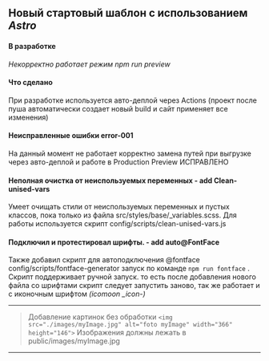 ## Новый стартовый шаблон с использованием _Astro_

#### В разработке

_Некорректно работает режим npm run preview_

#### Что сделано

При разработке используется авто-деплой через Actions (проект после пуша автоматически создает новый build и сайт применяет все изменения)

#### Неисправленные ошибки error-001

На данный момент не работает корректно замена путей при выгрузке через авто-деплой и работе в Production Preview ИСПРАВЛЕНО

#### Неполная очистка от неиспользуемых переменных - add Clean-unised-vars

Умеет очищать стили от неиспользуемых переменных и пустых классов, пока только из файла src/styles/base/\_variables.scss. Для работы используется скрипт config/scripts/clean-unised-vars.js

#### Подключил и протестировал шрифты. - add auto@FontFace

Также добавил скрипт для автоподключения @fontface config/scripts/fontface-generator запуск по команде `npm run fontface` . Скрипт поддерживает ручной запуск. то есть после добавления нового файла со шрифтами скрипт следует запустить заново, так же работает и с иконочным шрифтом _(icomoon \_icon-)_

---

> Добавление картинок без обработки `<img src="./images/myImage.jpg" alt="foto myImage" width="366" height="146">` Изображения должны лежать в public/images/myImage.jpg

---
